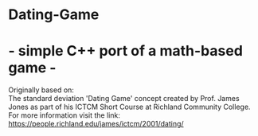 # Dating-Game
# - simple C++ port of a math-based game - 
Originally based on:  
The standard deviation 'Dating Game' concept created by Prof. James Jones as part of his ICTCM Short Course at Richland Community College. 
For more information visit the link:  
https://people.richland.edu/james/ictcm/2001/dating/
